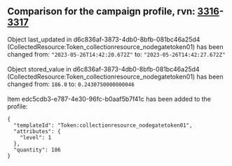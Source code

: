 ## Comparison for the campaign profile, rvn: [3316](https://github.com/PRO100KatYT/FortniteProfileRevisions/tree/main/profiles/campaign/3316%20campaign.json)-[3317](https://github.com/PRO100KatYT/FortniteProfileRevisions/tree/main/profiles/campaign/3317%20campaign.json)

Object last_updated in d6c836af-3873-4db0-8bfb-081bc46a25d4 (CollectedResource:Token_collectionresource_nodegatetoken01) has been changed from: `"2023-05-26T14:42:20.672Z"` to: `"2023-05-26T14:42:27.672Z"`
<br><br>
Object stored_value in d6c836af-3873-4db0-8bfb-081bc46a25d4 (CollectedResource:Token_collectionresource_nodegatetoken01) has been changed from: `186.0` to: `0.2430750000000046`
<br><br>
Item edc5cdb3-e787-4e30-96fc-b0aaf5b7f41c has been added to the profile:

```
{
  "templateId": "Token:collectionresource_nodegatetoken01",
  "attributes": {
    "level": 1
  },
  "quantity": 186
}
```

<br><br>
